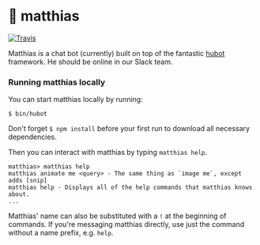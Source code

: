 # 🤖 matthias

[![Travis](https://img.shields.io/travis/fsr/matthias.svg?style=flat-square)](https://travis-ci.org/fsr/matthias)

Matthias is a chat bot (currently) built on top of the fantastic [hubot](https://hubot.github.com) framework. He should be online in our Slack team.

### Running matthias locally

You can start matthias locally by running:

    $ bin/hubot
    
Don't forget `$ npm install` before your first run to download all necessary dependencies.

Then you can interact with matthias by typing `matthias help`.

    matthias> matthias help
    matthias animate me <query> - The same thing as `image me`, except adds [snip]
    matthias help - Displays all of the help commands that matthias knows about.
    ...
    
Matthias' name can also be substituted with a `!` at the beginning of commands. If you're messaging matthias directly, use just the command without a name prefix, e.g. `help`.
